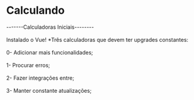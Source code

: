 # Calculando
 -------Calculadoras Iniciais-------- <br></br>
 Instalado o Vue!
*Três calculadoras que devem ter upgrades constantes:<br></br>
0- Adicionar mais funcionalidades;<br></br>
1- Procurar erros;<br></br>
2- Fazer integrações entre;<br></br>
3- Manter constante atualizações;<br></br>
